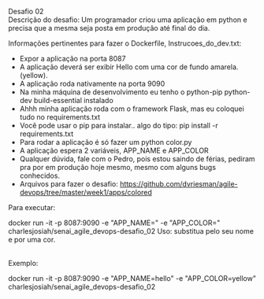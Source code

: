 Desafio 02<br>
Descrição do desafio: Um programador criou uma aplicação em python e precisa que a mesma seja posta em produção até final do dia.

Informações pertinentes para fazer o Dockerfile, Instrucoes_do_dev.txt:

* Expor a aplicação na porta 8087
* A aplicação deverá ser exibir Hello com uma cor de fundo amarela. (yellow).
* A aplicação roda nativamente na porta 9090
* Na minha máquina de desenvolvimento eu tenho o python-pip python-dev build-essential instalado
* Ahhh minha aplicação roda com o framework Flask, mas eu coloquei tudo no requirements.txt
* Você pode usar o pip para instalar.. algo do tipo: pip install -r requirements.txt
* Para rodar a aplicação é só fazer um python color.py
* A aplicação espera 2 variáveis, APP_NAME e APP_COLOR
* Qualquer dúvida, fale com o Pedro, pois estou saindo de férias, pediram pra por em produção hoje mesmo, mesmo com alguns bugs conhecidos.
* Arquivos para fazer o desafio: https://github.com/dvriesman/agile-devops/tree/master/week1/apps/colored

Para executar:<br>

docker run -it -p 8087:9090 -e "APP_NAME=<APP>" -e "APP_COLOR=<COLOR>"  charlesjosiah/senai_agile_devops-desafio_02
Uso: substitua <nome> pelo seu nome e <color> por uma cor.

<br>Exemplo:<br>

docker run -it -p 8087:9090 -e "APP_NAME=hello" -e "APP_COLOR=yellow"  charlesjosiah/senai_agile_devops-desafio_02
